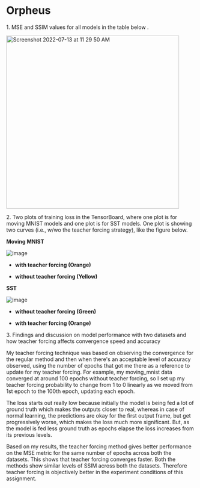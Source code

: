 # Orpheus

1\. MSE and SSIM values for all models in the table below .

<img width="460" alt="Screenshot 2022-07-13 at 11 29 50 AM" src="https://user-images.githubusercontent.com/35135771/178784541-132c973d-eebc-433e-8ef6-6cfa91f176c9.png">

2\. Two plots of training loss in the TensorBoard, where one plot is for moving MNIST models and one plot is for SST models. 
One plot is showing two curves (i.e., w/wo the teacher forcing
strategy), like the figure below.

**Moving MNIST**

![image](https://user-images.githubusercontent.com/35135771/178784638-5f07f876-3e01-49b2-ac12-013e5778a7a0.png)

-   **with teacher forcing (Orange)**

-   **without teacher forcing (Yellow)**

**SST**

![image](https://user-images.githubusercontent.com/35135771/178784657-9aab5ef9-71c6-45d2-b461-a6c8f3b55984.png)

-   **without teacher forcing (Green)**

-   **with teacher forcing (Orange)**

3\. Findings and discussion on model performance with two datasets
and how teacher forcing affects convergence speed and accuracy 

My teacher forcing technique was based on observing the convergence for
the regular method and then when there's an acceptable level of accuracy
observed, using the number of epochs that got me there as a reference to
update for my teacher forcing. For example, my moving_mnist data
converged at around 100 epochs without teacher forcing, so I set up my
teacher forcing probability to change from 1 to 0 linearly as we moved
from 1st epoch to the 100th epoch, updating each epoch.

The loss starts out really low because initially the model is being fed
a lot of ground truth which makes the outputs closer to real, whereas in
case of normal learning, the predictions are okay for the first output
frame, but get progressively worse, which makes the loss much more
significant. But, as the model is fed less ground truth as epochs elapse
the loss increases from its previous levels.

Based on my results, the teacher forcing method gives better performance
on the MSE metric for the same number of epochs across both the
datasets. This shows that teacher forcing converges faster. Both the
methods show similar levels of SSIM across both the datasets. Therefore
teacher forcing is objectively better in the experiment conditions of
this assignment.
